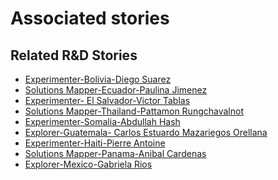 # Associated stories

<!-- !!DO NOT REMOVE!! start autogenerated hyperlinks -->
## Related R&D Stories
- [Experimenter-Bolivia-Diego Suarez](/RnD-Archive/stories/?doc=Experimenters_BOL)
- [Solutions Mapper\-Ecuador\-Paulina Jimenez](/RnD-Archive/stories/?doc=SolutionMappers_ECU)
- [Experimenter- El Salvador-Victor Tablas](/RnD-Archive/stories/?doc=Experimenters_SLV)
- [Solutions Mapper\-Thailand\-Pattamon Rungchavalnot](/RnD-Archive/stories/?doc=SolutionMappers_THA)
- [Experimenter-Somalia-Abdullah Hash](/RnD-Archive/stories/?doc=Experimenters_SOM)
- [Explorer\-Guatemala\- Carlos Estuardo Mazariegos Orellana](/RnD-Archive/stories/?doc=Explorers_GTM)
- [Experimenter-Haiti-Pierre Antoine](/RnD-Archive/stories/?doc=Experimenters_HTI)
- [Solutions Mapper-Panama-Anibal Cardenas](/RnD-Archive/stories/?doc=SolutionMappers_PAN)
- [Explorer\-Mexico\-Gabriela Rios](/RnD-Archive/stories/?doc=Explorers_MEX)
<!-- !!DO NOT REMOVE!! end autogenerated hyperlinks -->